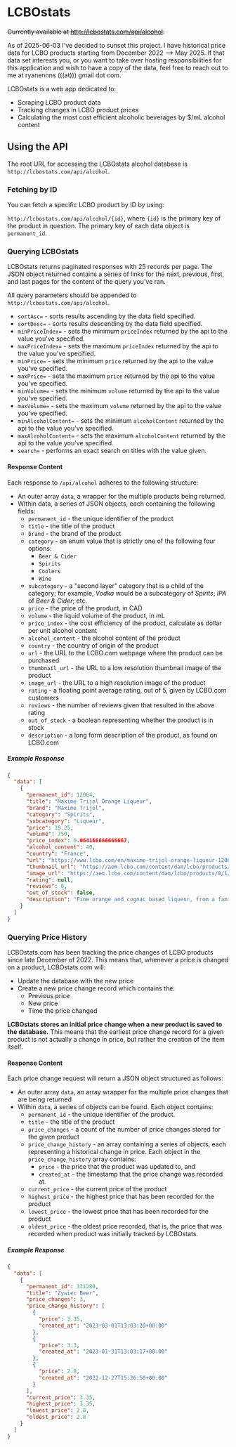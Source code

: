 # LCBOstats

~~Currently available at http://lcbostats.com/api/alcohol.~~

As of 2025-06-03 I've decided to sunset this project. I have historical price data for LCBO products starting
from December 2022 --> May 2025. If that data set interests you, or you want to take over hosting responsibilities
for this application and wish to have a copy of the data, feel free to reach out to me at ryanennns (((at))) gmail dot com.

LCBOstats is a web app dedicated to:

- Scraping LCBO product data
- Tracking changes in LCBO product prices
- Calculating the most cost efficient alcoholic beverages by $/mL alcohol content

## Using the API

The root URL for accessing the LCBOstats alcohol database is `http://lcbostats.com/api/alcohol`.

### Fetching by ID

You can fetch a specific LCBO product by ID by using:

`http://lcbostats.com/api/alcohol/{id}`, where `{id}` is the primary key of
the product in question. The primary key of each data object is `permanent_id`.

### Querying LCBOstats

LCBOstats returns paginated responses with 25 records per page. The JSON object returned
contains a series of links for the next, previous, first, and last pages for the content
of the query you've ran.

All query parameters should be appended to `http://lcbostats.com/api/alcohol`.

- `sortAsc=` - sorts results ascending by the data field specified.
- `sortDesc=` - sorts results descending by the data field specified.
- `minPriceIndex=` - sets the minimum `priceIndex` returned by the api to the value
  you've specified.
- `maxPriceIndex=` - sets the maximum `priceIndex` returned by the api to the value
  you've specified.
- `minPrice=` - sets the minimum `price` returned by the api to the value
  you've specified.
- `maxPrice=` - sets the maximum `price` returned by the api to the value
  you've specified.
- `minVolume=`  - sets the minimum `volume` returned by the api to the value
  you've specified.
- `maxVolume=`  - sets the maximum `volume` returned by the api to the value
  you've specified.
- `minAlcoholContent=` - sets the minimum `alcoholContent` returned by the api
  to the value you've specified.
- `maxAlcoholContent=` - sets the maximum `alcoholContent` returned by the api
  to the value you've specified.
- `search=` - performs an exact search on titles with the value given.

#### Response Content

Each response to `/api/alcohol` adheres to the following structure:

- An outer array `data`, a wrapper for the multiple products being returned.
- WIthin data, a series of JSON objects, each containing the following fields:
    - `permanent_id` - the unique identifier of the product
    - `title` - the title of the product
    - `brand` - the brand of the product
    - `category` - an enum value that is strictly one of the following four options:
        - `Beer & Cider`
        - `Spirits`
        - `Coolers`
        - `Wine`
    - `subcategory` - a "second layer" category that is a child of the category; for
      example, *Vodka* would be a subcategory of *Spirits*; *IPA* of *Beer & Cider*; etc.
    - `price` - the price of the product, in CAD
    - `volume` - the liquid volume of the product, in mL
    - `price_index` - the cost efficiency of the product, calculate as dollar per unit alcohol content
    - `alcohol_content` - the alcohol content of the product
    - `country` - the country of origin of the product
    - `url` - the URL to the LCBO.com webpage where the product can be purchased
    - `thumbnail_url` - the URL to a low resolution thumbnail image of the product
    - `image_url` - the URL to a high resolution image of the product
    - `rating` - a floating point average rating, out of 5, given by LCBO.com customers
    - `reviews` - the number of reviews given that resulted in the above rating
    - `out_of_stock` - a boolean representing whether the product is in stock
    - `description` - a long form description of the product, as found on LCBO.com

##### Example Response

```json
{
  "data": [
    {
      "permanent_id": 12064,
      "title": "Maxime Trijol Orange Liqueur",
      "brand": "Maxime Trijol",
      "category": "Spirits",
      "subcategory": "Liqueur",
      "price": 19.25,
      "volume": 750,
      "price_index": 0.064166666666667,
      "alcohol_content": 40,
      "country": "France",
      "url": "https://www.lcbo.com/en/maxime-trijol-orange-liqueur-12064",
      "thumbnail_url": "https://aem.lcbo.com/content/dam/lcbo/products/0/1/2/0/012064.jpg.thumb.319.319.png",
      "image_url": "https://aem.lcbo.com/content/dam/lcbo/products/0/1/2/0/012064.jpg.thumb.1280.1280.png",
      "rating": null,
      "reviews": 0,
      "out_of_stock": false,
      "description": "Fine orange and cognac based liqueur, from a family-run firm that was founded in 1859. Quite perfumed with upfront aromas and flavours of orange, followed by notes of light spice, vanilla and bergamot tea. The palate is sweet and rounded with intense flavours of orange and spice. Serve chilled, on ice or use in a cocktail."
    }
  ]
}
```

### Querying Price History

LCBOstats.com has been tracking the price changes of LCBO products since late December
of 2022. This means that, whenever a price is changed on a product, LCBOstats.com will:

- Update the database with the new price
- Create a new price change record which contains the:
    - Previous price
    - New price
    - Time the price changed

**LCBOstats stores an initial price change when a new product is saved to the database.**
This means that the earliest price change record for a given product is not actually a
change in price, but rather the creation of the item itself.

#### Response Content

Each price change request will return a JSON object structured as follows:

- An outer array `data`, an array wrapper for the multiple price changes that are being
  returned
- Within `data`, a series of objects can be found. Each object contains:
    - `permanent_id` - the unique identifier of the product.
    - `title` - the title of the product
    - `price_changes` - a count of the number of price changes stored for the given product
    - `price_change_history` - an array containing a series of objects, each representing
      a historical change in price. Each object in the `price_change_history` array contains:
        - `price` - the price that the product was updated to, and
        - `created_at` - the timestamp that the price change was recorded at.
    - `current_price` - the current price of the product
    - `highest_price` - the highest price that has been recorded for the product
    - `lowest_price` - the lowest price that has been recorded for the product
    - `oldest_price` - the oldest price recorded, that is, the price that was recorded when
      product was initially tracked by LCBOstats.

##### Example Response

```JSON
{
  "data": [
    {
      "permanent_id": 331280,
      "title": "Zywiec Beer",
      "price_changes": 3,
      "price_change_history": [
        {
          "price": 3.35,
          "created_at": "2023-03-01T13:03:20+00:00"
        },
        {
          "price": 3.3,
          "created_at": "2023-01-31T13:03:17+00:00"
        },
        {
          "price": 2.8,
          "created_at": "2022-12-27T15:26:50+00:00"
        }
      ],
      "current_price": 3.35,
      "highest_price": 3.35,
      "lowest_price": 2.8,
      "oldest_price": 2.8
    }
  ]
}
```
